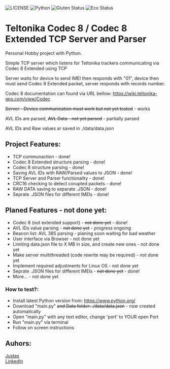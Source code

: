 ![LICENSE](https://img.shields.io/badge/license-MIT-blue.svg?style=flat-square)
![Python](https://img.shields.io/badge/Python-3.11.2-blue)
![Gluten Status](https://img.shields.io/badge/Gluten-Free-green.svg)
![Eco Status](https://img.shields.io/badge/ECO-Friendly-green.svg)

# Teltonika Codec 8 / Codec 8 Extended TCP Server and Parser

Personal Hobby project with Python.

Simple TCP server which listens for Teltonika trackers communicating via Codec 8 Extended using TCP

Server waits for device to send IMEI then responds with "01", device then must send Codec 8 Extended packet, server responds with records number.

Codec 8 documentation can found via URL bellow:
https://wiki.teltonika-gps.com/view/Codec

~~Server - Device communication must work but not yet tested~~ - works

AVL IDs are parsed, ~~AVL Data - not yet parsed~~ - partially parsed

AVL IDs and Raw values ar saved in ./data/data.json

## Project Features:

- TCP communaction - done!
- Codec 8 Extended structure parsing - done!
- Codec 8 structure parsing - done!
- Saving AVL IDs with RAW/Parsed values to JSON - done!
- TCP Server and Parser functionality - done!
- CRC16 checking to detect corupted packets - done!
- RAW DATA saving to separate .JSON - done!
- Seprate .JSON files for different IMEIs - done!

## Planed Features - not done yet:

- Codec 8 (not extended support) - ~~not done yet~~ - done!
- AVL IDs value parsing - ~~not done yet~~ - progress ongoing
- Beacon list: AVL 385 parsing - planing soon waiting for bad weather
- User interface via Browser - not done yet
- Limiting data.json file to X MB in size, and create new ones - not done yet
- Make server multithreaded (code rewrite may be required) - not done yet
- Implement required adjustments for Linux OS - not done yet
- Seprate .JSON files for different IMEIs - ~~not done yet~~ - done!
- More... - not done yet

### How to test?:

- Install latest Python version from: https://www.python.org/
- Download "main.py" ~~and Data folder: ./data/data.json~~ - now created automatically
- Open "main.py" with any text editor, change 'port' to YOUR open Port
- Run "main.py" via terminal
- Follow on screen instructions

## Auhors:
[Justas](https://github.com/Justas1988) <br>
[LinkedIn](https://www.linkedin.com/in/justas-belevi%C4%8Dius-4a5485219/)
